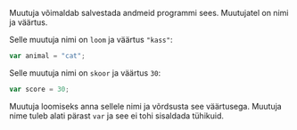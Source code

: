 Muutuja võimaldab salvestada andmeid programmi sees. Muutujatel on nimi ja väärtus.

Selle muutuja nimi on `loom` ja väärtus `"kass"`:

```javascript
var animal = "cat";
```

Selle muutuja nimi on `skoor` ja väärtus `30`:

```javascript
var score = 30;
```

Muutuja loomiseks anna sellele nimi ja võrdsusta see väärtusega. Muutuja nime tuleb alati pärast `var` ja see ei tohi sisaldada tühikuid.